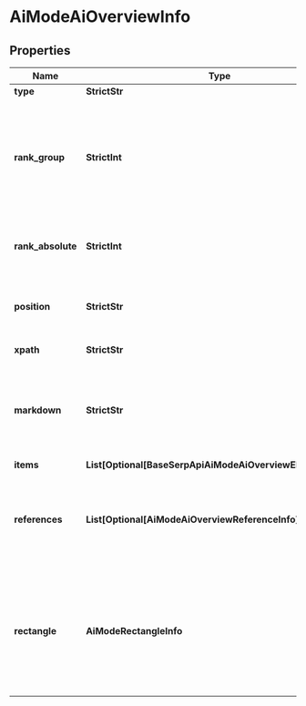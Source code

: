 # AiModeAiOverviewInfo


## Properties

| Name | Type | Description | Notes |
|------------ | ------------- | ------------- | -------------|
**type** | **StrictStr** | type of element |[optional]|
**rank_group** | **StrictInt** | group rank in SERP<br>position within a group of elements with identical type values<br>positions of elements with different type values are omitted from rank_group |[optional]|
**rank_absolute** | **StrictInt** | absolute rank in SERP<br>absolute position among all the elements in SERP |[optional]|
**position** | **StrictStr** | the alignment of the element in SERP<br>can take the following values:<br>left, right |[optional]|
**xpath** | **StrictStr** | the XPath of the element |[optional]|
**markdown** | **StrictStr** | content of the element in markdown format<br>the text of the ai_overview formatted in the markdown markup language |[optional]|
**items** | **List[Optional[BaseSerpApiAiModeAiOverviewElementItem]]** | items of the element |[optional]|
**references** | **List[Optional[AiModeAiOverviewReferenceInfo]]** | additional references relevant to the item<br>includes references to webpages that may have been used to generate the ai_overview |[optional]|
**rectangle** | **AiModeRectangleInfo** | rectangle parameters<br>contains cartesian coordinates and pixel dimensions of the result’s snippet in SERP<br>equals null if calculate_rectangles in the POST request is not set to true |[optional]|